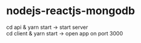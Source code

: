 # nodejs-reactjs-mongodb
cd api & yarn start -> start server  
cd client & yarn start -> open app on port 3000

<!-- admin:  username: minh3  password: abc -->
<!-- normal user:  username: minh2  password: abc -->

<!-- .gitignore -->
